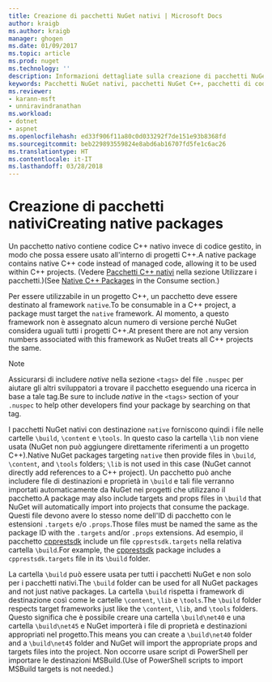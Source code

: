 ```yaml
---
title: Creazione di pacchetti NuGet nativi | Microsoft Docs
author: kraigb
ms.author: kraigb
manager: ghogen
ms.date: 01/09/2017
ms.topic: article
ms.prod: nuget
ms.technology: ''
description: Informazioni dettagliate sulla creazione di pacchetti NuGet nativi che contengono codice C++ anziché codice gestito, da usare in progetti C++.
keywords: Pacchetti NuGet nativi, pacchetti NuGet C++, pacchetti di codice nativo, progetti C++ di destinazione
ms.reviewer:
- karann-msft
- unniravindranathan
ms.workload:
- dotnet
- aspnet
ms.openlocfilehash: ed33f906f11a80c0d033292f7de151e93b8368fd
ms.sourcegitcommit: beb229893559824e8abd6ab16707fd5fe1c6ac26
ms.translationtype: HT
ms.contentlocale: it-IT
ms.lasthandoff: 03/28/2018
---
```

# <a name="creating-native-packages"></a><span data-ttu-id="fa531-104">Creazione di pacchetti nativi</span><span class="sxs-lookup"><span data-stu-id="fa531-104">Creating native packages</span></span>

<span data-ttu-id="fa531-105">Un pacchetto nativo contiene codice C++ nativo invece di codice gestito, in modo che possa essere usato all'interno di progetti C++.</span><span class="sxs-lookup"><span data-stu-id="fa531-105">A native package contains native C++ code instead of managed code, allowing it to be used within C++ projects.</span></span> <span data-ttu-id="fa531-106">(Vedere [Pacchetti C++ nativi](../consume-packages/finding-and-choosing-packages.md#native-c-packages) nella sezione Utilizzare i pacchetti.)</span><span class="sxs-lookup"><span data-stu-id="fa531-106">(See [Native C++ Packages](../consume-packages/finding-and-choosing-packages.md#native-c-packages) in the Consume section.)</span></span>

<span data-ttu-id="fa531-107">Per essere utilizzabile in un progetto C++, un pacchetto deve essere destinato al framework `native`.</span><span class="sxs-lookup"><span data-stu-id="fa531-107">To be consumable in a C++ project, a package must target the `native` framework.</span></span> <span data-ttu-id="fa531-108">Al momento, a questo framework non è assegnato alcun numero di versione perché NuGet considera uguali tutti i progetti C++.</span><span class="sxs-lookup"><span data-stu-id="fa531-108">At present there are not any version numbers associated with this framework as NuGet treats all C++ projects the same.</span></span>

> [!Note]
> <span data-ttu-id="fa531-109">Assicurarsi di includere *native* nella sezione `<tags>` del file `.nuspec` per aiutare gli altri sviluppatori a trovare il pacchetto eseguendo una ricerca in base a tale tag.</span><span class="sxs-lookup"><span data-stu-id="fa531-109">Be sure to include *native* in the `<tags>` section of your `.nuspec` to help other developers find your package by searching on that tag.</span></span>

<span data-ttu-id="fa531-110">I pacchetti NuGet nativi con destinazione `native` forniscono quindi i file nelle cartelle `\build`, `\content` e `\tools`. In questo caso la cartella `\lib` non viene usata (NuGet non può aggiungere direttamente riferimenti a un progetto C++).</span><span class="sxs-lookup"><span data-stu-id="fa531-110">Native NuGet packages targeting `native` then provide files in `\build`, `\content`, and `\tools` folders; `\lib` is not used in this case (NuGet cannot directly add references to a C++ project).</span></span> <span data-ttu-id="fa531-111">Un pacchetto può anche includere file di destinazioni e proprietà in `\build` e tali file verranno importati automaticamente da NuGet nei progetti che utilizzano il pacchetto.</span><span class="sxs-lookup"><span data-stu-id="fa531-111">A package may also include targets and props files in `\build` that NuGet will automatically import into projects that consume the package.</span></span> <span data-ttu-id="fa531-112">Questi file devono avere lo stesso nome dell'ID di pacchetto con le estensioni `.targets` e/o `.props`.</span><span class="sxs-lookup"><span data-stu-id="fa531-112">Those files must be named the same as the package ID with the `.targets` and/or `.props` extensions.</span></span> <span data-ttu-id="fa531-113">Ad esempio, il pacchetto [cpprestsdk](https://nuget.org/packages/cpprestsdk/) include un file `cpprestsdk.targets` nella relativa cartella `\build`.</span><span class="sxs-lookup"><span data-stu-id="fa531-113">For example, the [cpprestsdk](https://nuget.org/packages/cpprestsdk/) package includes a `cpprestsdk.targets` file in its `\build` folder.</span></span>

<span data-ttu-id="fa531-114">La cartella `\build` può essere usata per tutti i pacchetti NuGet e non solo per i pacchetti nativi.</span><span class="sxs-lookup"><span data-stu-id="fa531-114">The `\build` folder can be used for all NuGet packages and not just native packages.</span></span> <span data-ttu-id="fa531-115">La cartella `\build` rispetta i framework di destinazione così come le cartelle `\content`, `\lib` e `\tools`.</span><span class="sxs-lookup"><span data-stu-id="fa531-115">The `\build` folder respects target frameworks just like the `\content`, `\lib`, and `\tools` folders.</span></span> <span data-ttu-id="fa531-116">Questo significa che è possibile creare una cartella `\build\net40` e una cartella `\build\net45` e NuGet importerà i file di proprietà e destinazioni appropriati nel progetto.</span><span class="sxs-lookup"><span data-stu-id="fa531-116">This means you can create a `\build\net40` folder and a `\build\net45` folder and NuGet will import the appropriate props and targets files into the project.</span></span> <span data-ttu-id="fa531-117">Non occorre usare script di PowerShell per importare le destinazioni MSBuild.</span><span class="sxs-lookup"><span data-stu-id="fa531-117">(Use of PowerShell scripts to import MSBuild targets is not needed.)</span></span>
